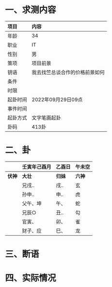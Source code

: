 # 一、求测内容
|项目|内容|
|:-|:-|
|年龄|34|
|职业|IT|
|性别|男|
|策项|项目前景|
|钥语|我去找竺总谈合作的价格前景如何|
|条件||
|时限||
|起卦时间|2022年09月29日09点|
|事件时间||
|起卦方式|文字笔画起卦|
|卦码|413卦|

# 二、卦
||壬寅年己酉月|乙酉日|午未空|
|:-|:-|:-|:-|
|**伏神**|**大壮**|**归妹**|**六神**|
||兄戌..|戌..|玄|
||孙申..|申..|虎|
||父午、坤|午、|蛇|
||兄辰○|丑..|勾|
||官寅、|卯、|雀|
||财子、应|巳、|龙|


# 三、断语

# 四、实际情况